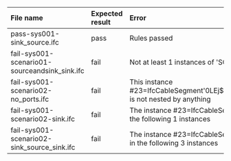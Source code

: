 | File name                                     | Expected result   | Error                                                                                                | Description   |
|:----------------------------------------------|:------------------|:-----------------------------------------------------------------------------------------------------|:--------------|
| pass-sys001-sink_source.ifc                   | pass              | Rules passed                                                                                         |               |
| fail-sys001-scenario01-sourceandsink_sink.ifc | fail              | Not at least 1 instances of 'SOURCE' for values:                                                     |               |
| fail-sys001-scenario02-no_ports.ifc           | fail              | This instance #23=IfcCableSegment'0LEj$JvtP2hfHnWgELBmPA',#5,$,$,$,$,$,$,$ is not nested by anything |               |
| fail-sys001-scenario02-sink.ifc               | fail              | The instance #23=IfcCableSegment'15$P...,$,$,$ is nested by in the following 1 instances             |               |
| fail-sys001-scenario02-sink_source_sink.ifc   | fail              | The instance #23=IfcCableSegment'177D...,$,$,$ is nested by in the following 3 instances             |               |
